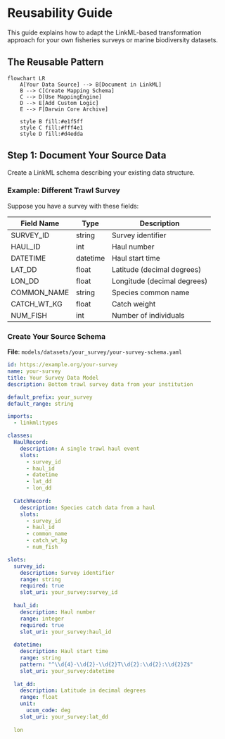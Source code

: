 # Reusability Guide

This guide explains how to adapt the LinkML-based transformation approach for your own fisheries surveys or marine biodiversity datasets.

## The Reusable Pattern

```mermaid
flowchart LR
    A[Your Data Source] --> B[Document in LinkML]
    B --> C[Create Mapping Schema]
    C --> D[Use MappingEngine]
    D --> E[Add Custom Logic]
    E --> F[Darwin Core Archive]
    
    style B fill:#e1f5ff
    style C fill:#fff4e1
    style D fill:#d4edda
```

## Step 1: Document Your Source Data

Create a LinkML schema describing your existing data structure.

### Example: Different Trawl Survey

Suppose you have a survey with these fields:

| Field Name | Type | Description |
|------------|------|-------------|
| SURVEY_ID | string | Survey identifier |
| HAUL_ID | int | Haul number |
| DATETIME | datetime | Haul start time |
| LAT_DD | float | Latitude (decimal degrees) |
| LON_DD | float | Longitude (decimal degrees) |
| COMMON_NAME | string | Species common name |
| CATCH_WT_KG | float | Catch weight |
| NUM_FISH | int | Number of individuals |

### Create Your Source Schema

**File**: `models/datasets/your_survey/your-survey-schema.yaml`

```yaml
id: https://example.org/your-survey
name: your-survey
title: Your Survey Data Model
description: Bottom trawl survey data from your institution

default_prefix: your_survey
default_range: string

imports:
  - linkml:types

classes:
  HaulRecord:
    description: A single trawl haul event
    slots:
      - survey_id
      - haul_id
      - datetime
      - lat_dd
      - lon_dd
      
  CatchRecord:
    description: Species catch data from a haul
    slots:
      - survey_id
      - haul_id
      - common_name
      - catch_wt_kg
      - num_fish

slots:
  survey_id:
    description: Survey identifier
    range: string
    required: true
    slot_uri: your_survey:survey_id
  
  haul_id:
    description: Haul number
    range: integer
    required: true
    slot_uri: your_survey:haul_id
  
  datetime:
    description: Haul start time
    range: string
    pattern: "^\\d{4}-\\d{2}-\\d{2}T\\d{2}:\\d{2}:\\d{2}Z$"
    slot_uri: your_survey:datetime
  
  lat_dd:
    description: Latitude in decimal degrees
    range: float
    unit:
      ucum_code: deg
    slot_uri: your_survey:lat_dd
  
  lon
